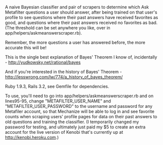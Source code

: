 A naive Bayesian classifier and pair of scrapers to determine which Ask Metafilter questions a user should answer,
after being trained on that user's profile to see questions where their past answers have received favorites as good, and questions where their past answers received no favorites as bad. (The threshold can be set anywhere you like, over in app/helpers/askmeanswerscraper.rb).

Remember, the more questions a user has answered before, the more accurate this will be!

This is the single best explanation of Bayes' Theorem I know of, incidentally - http://yudkowsky.net/rational/bayes

And if you're interested in the history of Bayes' Theorem - http://lesswrong.com/lw/774/a_history_of_bayes_theorem/

Ruby 1.9.3, Rails 3.2, see Gemfile for dependencies.

To use, you'll need to go into app/helpers/askmeanswerscraper.rb and on lines95-95, change "METAFILTER_USER_NAME" and "METAFILTER_USER_PASSWORD" to the username and password for any Metafiler account, so that Mechanize will be able to log in and see favorite counts when scraping users' profile pages for data on their past answers to old questions and training the classifier. (I temporarily changed my password for testing, and ultimately just paid my $5 to create an extra account for the live version of Kenobi that's currently up at http://kenobi.heroku.com.)